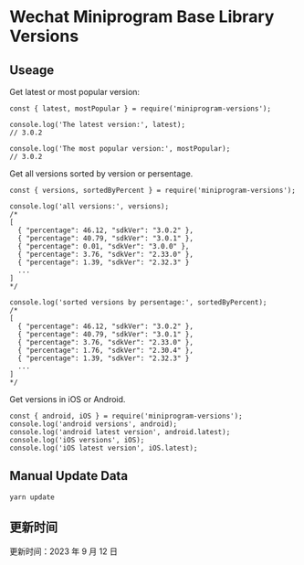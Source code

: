 
# Wechat Miniprogram Base Library Versions

## Useage

Get latest or most popular version:

```;
const { latest, mostPopular } = require('miniprogram-versions');

console.log('The latest version:', latest);
// 3.0.2

console.log('The most popular version:', mostPopular);
// 3.0.2

```

Get all versions sorted by version or persentage.

```
const { versions, sortedByPercent } = require('miniprogram-versions');

console.log('all versions:', versions);
/*
[
  { "percentage": 46.12, "sdkVer": "3.0.2" },
  { "percentage": 40.79, "sdkVer": "3.0.1" },
  { "percentage": 0.01, "sdkVer": "3.0.0" },
  { "percentage": 3.76, "sdkVer": "2.33.0" },
  { "percentage": 1.39, "sdkVer": "2.32.3" }
  ...
]
*/

console.log('sorted versions by persentage:', sortedByPercent);
/*
[
  { "percentage": 46.12, "sdkVer": "3.0.2" },
  { "percentage": 40.79, "sdkVer": "3.0.1" },
  { "percentage": 3.76, "sdkVer": "2.33.0" },
  { "percentage": 1.76, "sdkVer": "2.30.4" },
  { "percentage": 1.39, "sdkVer": "2.32.3" }
  ...
]
*/
```

Get versions in iOS or Android.

```
const { android, iOS } = require('miniprogram-versions');
console.log('android versions', android);
console.log('android latest version', android.latest);
console.log('iOS versions', iOS);
console.log('iOS latest version', iOS.latest);
```

## Manual Update Data

```
yarn update
```

## 更新时间

更新时间：2023 年 9 月 12 日
